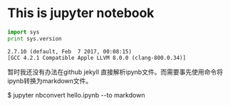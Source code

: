 
# This is jupyter notebook


```python
import sys
print sys.version
```

    2.7.10 (default, Feb  7 2017, 00:08:15) 
    [GCC 4.2.1 Compatible Apple LLVM 8.0.0 (clang-800.0.34)]



暂时我还没有办法在github jekyll 直接解析ipynb文件。而需要事先使用命令将ipynb转换为markdown文件。

  $ jupyter nbconvert hello.ipynb --to markdown
